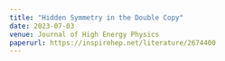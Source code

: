 ```yaml
---
title: "Hidden Symmetry in the Double Copy"
date: 2023-07-03
venue: Journal of High Energy Physics
paperurl: https://inspirehep.net/literature/2674400
---
```


